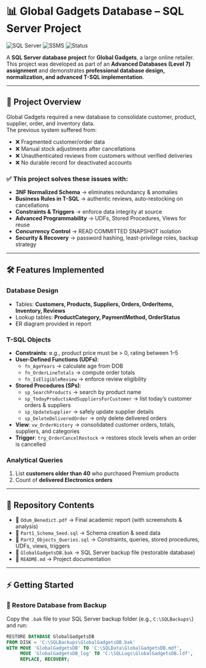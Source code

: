 # 📊 Global Gadgets Database – SQL Server Project

![SQL Server](https://img.shields.io/badge/SQL%20Server-T--SQL-red?logo=microsoftsqlserver&logoColor=white)
![SSMS](https://img.shields.io/badge/Tool-SSMS-blue)
![Status](https://img.shields.io/badge/Status-Completed-green)

A **SQL Server database project** for **Global Gadgets**, a large online retailer.  
This project was developed as part of an **Advanced Databases (Level 7) assignment** and demonstrates **professional database design, normalization, and advanced T-SQL implementation**.

---

## 🚀 Project Overview

Global Gadgets required a new database to consolidate customer, product, supplier, order, and inventory data.  
The previous system suffered from:
- ❌ Fragmented customer/order data  
- ❌ Manual stock adjustments after cancellations  
- ❌ Unauthenticated reviews from customers without verified deliveries  
- ❌ No durable record for deactivated accounts  

### ✅ This project solves these issues with:
- **3NF Normalized Schema** → eliminates redundancy & anomalies  
- **Business Rules in T-SQL** → authentic reviews, auto-restocking on cancellations  
- **Constraints & Triggers** → enforce data integrity at source  
- **Advanced Programmability** → UDFs, Stored Procedures, Views for reuse  
- **Concurrency Control** → READ COMMITTED SNAPSHOT isolation  
- **Security & Recovery** → password hashing, least-privilege roles, backup strategy  

---

## 🛠️ Features Implemented

### Database Design
- Tables: **Customers, Products, Suppliers, Orders, OrderItems, Inventory, Reviews**
- Lookup tables: **ProductCategory, PaymentMethod, OrderStatus**
- ER diagram provided in report

### T-SQL Objects
- **Constraints**: e.g., product price must be > 0, rating between 1–5  
- **User-Defined Functions (UDFs)**:
  - `fn_AgeYears` → calculate age from DOB  
  - `fn_OrderLineTotals` → compute order totals  
  - `fn_IsEligibleReview` → enforce review eligibility  
- **Stored Procedures (SPs)**:
  - `sp_SearchProducts` → search by product name  
  - `sp_TodayProductsAndSuppliersForCustomer` → list today’s customer orders & suppliers  
  - `sp_UpdateSupplier` → safely update supplier details  
  - `sp_DeleteDeliveredOrder` → only delete delivered orders  
- **View**: `vw_OrderHistory` → consolidated customer orders, totals, suppliers, and categories  
- **Trigger**: `trg_OrderCancelRestock` → restores stock levels when an order is cancelled  

### Analytical Queries
1. List **customers older than 40** who purchased Premium products  
2. Count of **delivered Electronics orders**  

---

## 📂 Repository Contents

- 📄 `Odum_Benedict.pdf` → Final academic report (with screenshots & analysis)  
- 📝 `Part1_Schema_Seed.sql` → Schema creation & seed data  
- 📝 `Part2_Objects_Queries.sql` → Constraints, queries, stored procedures, UDFs, views, triggers  
- 💾 `GlobalGadgetsDB.bak` → SQL Server backup file (restorable database)  
- 📘 `README.md` → Project documentation  

---

## ⚡ Getting Started

### 🔹 Restore Database from Backup
Copy the `.bak` file to your SQL Server backup folder (e.g., `C:\SQLBackups\`) and run:

```sql
RESTORE DATABASE GlobalGadgetsDB
FROM DISK = 'C:\SQLBackups\GlobalGadgetsDB.bak'
WITH MOVE 'GlobalGadgetsDB' TO 'C:\SQLData\GlobalGadgetsDB.mdf',
     MOVE 'GlobalGadgetsDB_log' TO 'C:\SQLLogs\GlobalGadgetsDB.ldf',
     REPLACE, RECOVERY;
